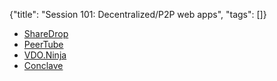 {"title": "Session 101: Decentralized/P2P web apps", "tags": []}

* [ShareDrop](https://www.sharedrop.io/)
* [PeerTube](https://joinpeertube.org/)
* [VDO.Ninja](https://vdo.ninja/)
* [Conclave](https://www.conclave.tech/)

